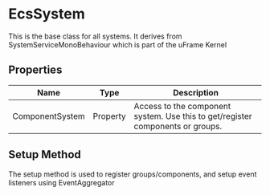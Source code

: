# EcsSystem
This is the base class for all systems.  It derives from SystemServiceMonoBehaviour which is part of the uFrame Kernel

## Properties
Name | Type | Description
-----|------|------------
ComponentSystem|Property|Access to the component system.  Use this to get/register components or groups.


## Setup Method
The setup method is used to register groups/components, and setup event listeners using EventAggregator
